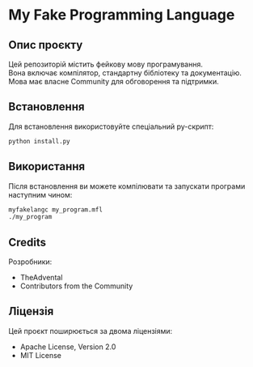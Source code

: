 # My Fake Programming Language

## Опис проєкту

Цей репозиторій містить фейкову мову програмування.  
Вона включає компілятор, стандартну бібліотеку та документацію.  
Мова має власне Community для обговорення та підтримки.

## Встановлення

Для встановлення використовуйте спеціальний py-скрипт:

```bash
python install.py
```

## Використання

Після встановлення ви можете компілювати та запускати програми наступним чином:

```bash
myfakelangc my_program.mfl
./my_program
```

## Credits

Розробники:  
- TheAdvental  
- Contributors from the Community

## Ліцензія

Цей проєкт поширюється за двома ліцензіями:  
- Apache License, Version 2.0  
- MIT License